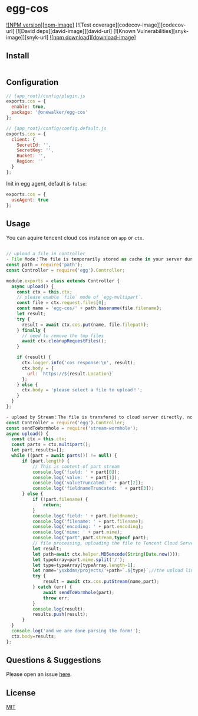 # egg-cos

[![NPM version][npm-image]][npm-url]
[![Test coverage][codecov-image]][codecov-url]
[![David deps][david-image]][david-url]
[![Known Vulnerabilities][snyk-image]][snyk-url]
[![npm download][download-image]][download-url]

[npm-url]: https://npmjs.org/package/@onewaler/egg-cos
[download-url]: https://npmjs.org/package/@onewalker/egg-cos
<!--
Description here.
-->

## Install

```bash

```

## Configuration

```js
// {app_root}/config/plugin.js
exports.cos = {
  enable: true,
  package: '@onewalker/egg-cos'
};
```

```js
// {app_root}/config/config.default.js
exports.cos = {
  client: {
    SecretId: '',
    SecretKey: '',
    Bucket: '',
    Region: ''
  }
};
```

Init in egg agent, default is `false`:

```js
exports.cos = {
  useAgent: true
};
```

## Usage

You can aquire tencent cloud cos instance on `app` or `ctx`.

```js

// upload a file in controller
- File Mode：The file is temporarily stored as cache in your server during the process;
const path = require('path');
const Controller = require('egg').Controller;

module.exports = class extends Controller {
  async upload() {
    const ctx = this.ctx;
    // please enable `file` mode of `egg-multipart`.
    const file = ctx.request.files[0];
    const name = 'egg-cos/' + path.basename(file.filename);
    let result;
    try {
      result = await ctx.cos.put(name, file.filepath);
    } finally {
      // need to remove the tmp files
      await ctx.cleanupRequestFiles();
    }

    if (result) {
      ctx.logger.info('cos response:\n', result);
      ctx.body = {
        url: `https://${result.Location}`
      };
    } else {
      ctx.body = 'please select a file to upload！';
    }
  }
};

- upload by Stream：The file is transfered to cloud server directly, not go through your server;
const Controller = require('egg').Controller;
const sendToWormhole = require('stream-wormhole');
async upload() {
  const ctx = this.ctx;
  const parts = ctx.multipart();
  let part,results=[];
  while ((part = await parts()) != null) {
      if (part.length) {
          // This is content of part stream
          console.log('field: ' + part[0]);
          console.log('value: ' + part[1]);
          console.log('valueTruncated: ' + part[2]);
          console.log('fieldnameTruncated: ' + part[3]);
      } else {
          if (!part.filename) {
              return;
          }
          console.log('field: ' + part.fieldname);
          console.log('filename: ' + part.filename);
          console.log('encoding: ' + part.encoding);
          console.log('mime: ' + part.mime);
          console.log("part",part.stream,typeof part);
          // file processing, uploading the file to Tencent Cloud Server
          let result;
          let path=await ctx.helper.MD5encode(String(Date.now()));
          let typeArray=part.mime.split('/');
          let type=typeArray[typeArray.length-1];
          let name='ysxbdms/projects/'+path+`.${type}`;//the upload links
          try {
              result = await ctx.cos.putStream(name,part);
          } catch (err) {
              await sendToWormhole(part);
              throw err;
          }
          console.log(result);
          results.push(result);
      }
  }
  console.log('and we are done parsing the form!');
  ctx.body=results;
};
```



## Questions & Suggestions

Please open an issue [here](https://github.com/onewalker/egg-cos/issues).

## License

[MIT](LICENSE)

